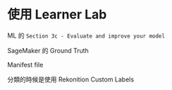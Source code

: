 # 使用 Learner Lab

ML 的 `Section 3c - Evaluate and improve your model`

SageMaker 的 Ground Truth

Manifest file

分類的時候是使用 Rekonition Custom Labels
